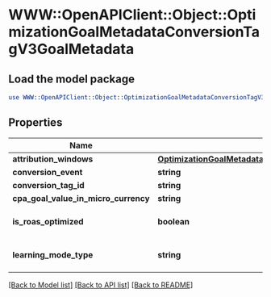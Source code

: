 # WWW::OpenAPIClient::Object::OptimizationGoalMetadataConversionTagV3GoalMetadata

## Load the model package
```perl
use WWW::OpenAPIClient::Object::OptimizationGoalMetadataConversionTagV3GoalMetadata;
```

## Properties
Name | Type | Description | Notes
------------ | ------------- | ------------- | -------------
**attribution_windows** | [**OptimizationGoalMetadataConversionTagV3GoalMetadataAttributionWindows**](OptimizationGoalMetadataConversionTagV3GoalMetadataAttributionWindows.md) |  | [optional] 
**conversion_event** | **string** |  | [optional] 
**conversion_tag_id** | **string** |  | [optional] 
**cpa_goal_value_in_micro_currency** | **string** |  | [optional] 
**is_roas_optimized** | **boolean** | Ad group is ROAS optimized | [optional] 
**learning_mode_type** | **string** | Conversion learning model type | [optional] 

[[Back to Model list]](../README.md#documentation-for-models) [[Back to API list]](../README.md#documentation-for-api-endpoints) [[Back to README]](../README.md)


